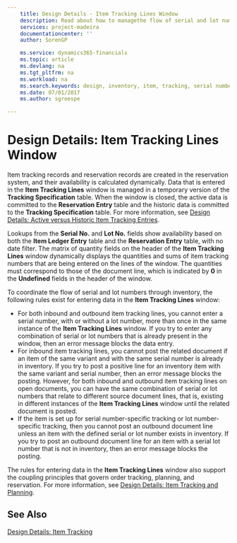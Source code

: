 ```yaml
---
    title: Design Details - Item Tracking Lines Window 
    description: Read about how to managethe flow of serial and lot numbers in your inventory.
    services: project-madeira
    documentationcenter: ''
    author: SorenGP

    ms.service: dynamics365-financials
    ms.topic: article
    ms.devlang: na
    ms.tgt_pltfrm: na
    ms.workload: na
    ms.search.keywords: design, inventory, item, tracking, serial number, lot number
    ms.date: 07/01/2017
    ms.author: sgroespe

---
```

# Design Details: Item Tracking Lines Window
Item tracking records and reservation records are created in the reservation system, and their availability is calculated dynamically. Data that is entered in the **Item Tracking Lines** window is managed in a temporary version of the **Tracking Specification** table. When the window is closed, the active data is committed to the **Reservation Entry** table and the historic data is committed to the **Tracking Specification** table. For more information, see [Design Details: Active versus Historic Item Tracking Entries](design-details-active-versus-historic-item-tracking-entries.md).  
  
Lookups from the **Serial No.** and **Lot No.** fields show availability based on both the **Item Ledger Entry** table and the **Reservation Entry** table, with no date filter. The matrix of quantity fields on the header of the **Item Tracking Lines** window dynamically displays the quantities and sums of item tracking numbers that are being entered on the lines of the window. The quantities must correspond to those of the document line, which is indicated by **0** in the **Undefined** fields in the header of the window.  
  
To coordinate the flow of serial and lot numbers through inventory, the following rules exist for entering data in the **Item Tracking Lines** window:  
  
* For both inbound and outbound item tracking lines, you cannot enter a serial number, with or without a lot number, more than once in the same instance of the **Item Tracking Lines** window. If you try to enter any combination of serial or lot numbers that is already present in the window, then an error message blocks the data entry.  
* For inbound item tracking lines, you cannot post the related document if an item of the same variant and with the same serial number is already in inventory. If you try to post a positive line for an inventory item with the same variant and serial number, then an error message blocks the posting. However, for both inbound and outbound item tracking lines on open documents, you can have the same combination of serial or lot numbers that relate to different source document lines, that is, existing in different instances of the **Item Tracking Lines** window until the related document is posted.  
* If the item is set up for serial number-specific tracking or lot number- specific tracking, then you cannot post an outbound document line unless an item with the defined serial or lot number exists in inventory. If you try to post an outbound document line for an item with a serial lot number that is not in inventory, then an error message blocks the posting.  
  
The rules for entering data in the **Item Tracking Lines** window also support the coupling principles that govern order tracking, planning, and reservation. For more information, see [Design Details: Item Tracking and Planning](design-details-item-tracking-and-planning.md).  
  
## See Also  
[Design Details: Item Tracking](design-details-item-tracking.md)